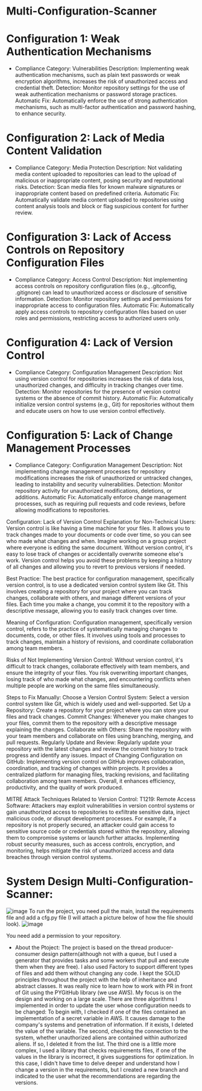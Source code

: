 # Multi-Configuration-Scanner
# Configuration 1: Weak Authentication Mechanisms
  * Compliance Category: Vulnerabilities
    Description: Implementing weak authentication mechanisms, such as plain text passwords or weak encryption algorithms, increases the risk of unauthorized access and credential theft.
    Detection: Monitor repository settings for the use of weak authentication mechanisms or password storage practices.
    Automatic Fix: Automatically enforce the use of strong authentication mechanisms, such as multi-factor authentication and password hashing, to enhance security.
# Configuration 2: Lack of Media Content Validation
  * Compliance Category: Media Protection
    Description: Not validating media content uploaded to repositories can lead to the upload of malicious or inappropriate content, posing security and reputational risks.
    Detection: Scan media files for known malware signatures or inappropriate content based on predefined criteria.
    Automatic Fix: Automatically validate media content uploaded to repositories using content analysis tools and block or flag suspicious content for further review.

# Configuration 3: Lack of Access Controls on Repository Configuration Files
  * Compliance Category: Access Control
    Description: Not implementing access controls on repository configuration files (e.g., .gitconfig, .gitignore) can lead to unauthorized access or disclosure of sensitive information.
    Detection: Monitor repository settings and permissions for inappropriate access to configuration files.
    Automatic Fix: Automatically apply access controls to repository configuration files based on user roles and permissions, restricting access to authorized users only.

# Configuration 4: Lack of Version Control
  * Compliance Category: Configuration Management
    Description: Not using version control for repositories increases the risk of data loss, unauthorized changes, and difficulty in tracking changes over time.
    Detection: Monitor repositories for the presence of version control systems or the absence of commit history.
    Automatic Fix: Automatically initialize version control systems (e.g., Git) for repositories without them and educate users on how to use version control effectively.

# Configuration 5: Lack of Change Management Processes
* Compliance Category: Configuration Management
  Description: Not implementing change management processes for repository modifications increases the risk of unauthorized or untracked changes, leading to instability and security vulnerabilities.
  Detection: Monitor repository activity for unauthorized modifications, deletions, or additions.
  Automatic Fix: Automatically enforce change management processes, such as requiring pull requests and code reviews, before allowing modifications to repositories.

Configuration: Lack of Version Control
Explanation for Non-Technical Users:
Version control is like having a time machine for your files. It allows you to track changes made to your documents or code over time, so you can see who made what changes and when. Imagine working on a group project where everyone is editing the same document. Without version control, it's easy to lose track of changes or accidentally overwrite someone else's work. Version control helps you avoid these problems by keeping a history of all changes and allowing you to revert to previous versions if needed.

Best Practice:
The best practice for configuration management, specifically version control, is to use a dedicated version control system like Git. This involves creating a repository for your project where you can track changes, collaborate with others, and manage different versions of your files. Each time you make a change, you commit it to the repository with a descriptive message, allowing you to easily track changes over time.

Meaning of Configuration:
Configuration management, specifically version control, refers to the practice of systematically managing changes to documents, code, or other files. It involves using tools and processes to track changes, maintain a history of revisions, and coordinate collaboration among team members.

Risks of Not Implementing Version Control:
Without version control, it's difficult to track changes, collaborate effectively with team members, and ensure the integrity of your files. You risk overwriting important changes, losing track of who made what changes, and encountering conflicts when multiple people are working on the same files simultaneously.

Steps to Fix Manually:
Choose a Version Control System: Select a version control system like Git, which is widely used and well-supported.
Set Up a Repository: Create a repository for your project where you can store your files and track changes.
Commit Changes: Whenever you make changes to your files, commit them to the repository with a descriptive message explaining the changes.
Collaborate with Others: Share the repository with your team members and collaborate on files using branching, merging, and pull requests.
Regularly Update and Review: Regularly update your repository with the latest changes and review the commit history to track progress and identify any issues.
Impact of Changing Configuration on GitHub:
Implementing version control on GitHub improves collaboration, coordination, and tracking of changes within projects. It provides a centralized platform for managing files, tracking revisions, and facilitating collaboration among team members. Overall, it enhances efficiency, productivity, and the quality of work produced.

MITRE Attack Techniques Related to Version Control:
T1219: Remote Access Software: Attackers may exploit vulnerabilities in version control systems or gain unauthorized access to repositories to exfiltrate sensitive data, inject malicious code, or disrupt development processes. For example, if a repository is not properly secured, an attacker could gain access to sensitive source code or credentials stored within the repository, allowing them to compromise systems or launch further attacks. Implementing robust security measures, such as access controls, encryption, and monitoring, helps mitigate the risk of unauthorized access and data breaches through version control systems.





# System Design Multi-Configuration-Scanner:
![image](https://github.com/ShakuriAvi/Multi-Configuration-Scanner/assets/65177459/6bae7700-6b90-49c1-aea9-77363a2cd3cf)
To run the project, you need pull the main, install the requirements file and add a cfg.py file (I will attach a picture below of how the file should look).
![image](https://github.com/ShakuriAvi/Multi-Configuration-Scanner/assets/65177459/e2a763f9-1d7e-4c49-9eee-34e11d114138)

You need add a permission to your repository.
* About the Ptoject:
The project is based on the thread producer-consumer design pattern(although not with a queue, but I used a generator that provides tasks and some workers that pull and execute them when they are free). I also used Factory to support different types of files and add them without changing any code.  I kept the SOLID principles throughout the project with the help of inheritance and abstract classes. It was really nice to learn how to work with PR in front of Git using the PYGitHub library (we use AWS). My focus is on the design and working on a large scale. There are three algorithms I implemented in order to update the user whose configuration needs to be changed:
To begin with, I checked if one of the files contained an implementation of a secret variable in AWS. It causes damage to the company's systems and penetration of information. If it exists, I deleted the value of the variable.
The second, checking the connection to the system, whether unauthorized aliens are contained within authorized aliens. If so, I deleted it from the list. 
The third one is a little more complex, I used a library that checks requirements files, if one of the values in the library is incorrect, it gives suggestions for optimization. In this case, I didn't have time to delve deeper and understand how I change a version in the requirements, but I created a new branch and indicated to the user what the recommendations are regarding the versions.
